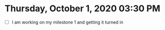 # Thursday, October  1, 2020 03:30 PM
- [ ] I am working on my milestone 1 and getting it turned in
